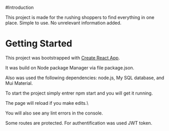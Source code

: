 #Introduction

This project is made for the rushing shoppers to find everything in one place. Simple to use. No unrelevant information added.

# Getting Started

This project was bootstrapped with [Create React App](https://github.com/facebook/create-react-app).

It was build on Node package Manager via file package.json.

Also was used the following dependencies: node.js, My SQL database, and Mui Material.

To start the project simply entrer npm start and you will get it running.

The page will reload if you make edits.\

You will also see any lint errors in the console.

Some routes are protected. For authentification was used JWT token.
